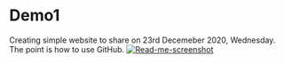 # Demo1
Creating simple website to share on 23rd Decemeber 2020, Wednesday. The point is how to use GitHub.
[
![Read-me-screenshot](https://user-images.githubusercontent.com/40472171/104134228-c121f400-53a1-11eb-8ce2-6cd4e5497f84.png)
](url)
